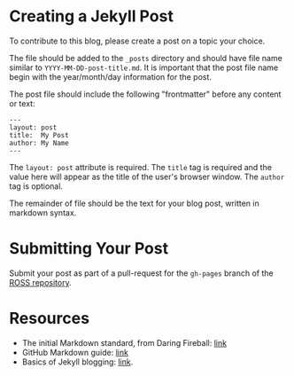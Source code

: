 # Creating a Jekyll Post

To contribute to this blog, please create a post on a topic your choice.

The file should be added to the `_posts` directory and should have file name similar to `YYYY-MM-DD-post-title.md`.
It is important that the post file name begin with the year/month/day information for the post.

The post file should include the following "frontmatter" before any content or text:
```
---
layout: post
title:  My Post
author: My Name
---
```

The `layout: post` attribute is required. 
The `title` tag is required and the value here will appear as the title of the user's browser window.
The `author` tag is optional.

The remainder of file should be the text for your blog post, written in markdown syntax.

# Submitting Your Post

Submit your post as part of a pull-request for the `gh-pages` branch of the [ROSS repository](https://github.com/carothersc/ROSS/tree/gh-pages).

# Resources

- The initial Markdown standard, from Daring Fireball: [link](http://daringfireball.net/projects/markdown/)
- GitHub Markdown guide: [link](https://help.github.com/articles/basic-writing-and-formatting-syntax/)
- Basics of Jekyll blogging: [link](http://jekyll.tips/guide/blogging/).
